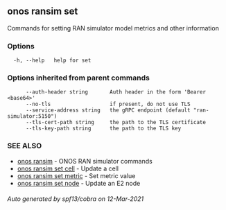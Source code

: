## onos ransim set

Commands for setting RAN simulator model metrics and other information

### Options

```
  -h, --help   help for set
```

### Options inherited from parent commands

```
      --auth-header string       Auth header in the form 'Bearer <base64>'
      --no-tls                   if present, do not use TLS
      --service-address string   the gRPC endpoint (default "ran-simulator:5150")
      --tls-cert-path string     the path to the TLS certificate
      --tls-key-path string      the path to the TLS key
```

### SEE ALSO

* [onos ransim](onos_ransim.md)	 - ONOS RAN simulator commands
* [onos ransim set cell](onos_ransim_set_cell.md)	 - Update a cell
* [onos ransim set metric](onos_ransim_set_metric.md)	 - Set metric value
* [onos ransim set node](onos_ransim_set_node.md)	 - Update an E2 node

###### Auto generated by spf13/cobra on 12-Mar-2021
